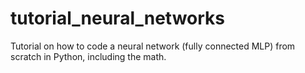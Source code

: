# tutorial_neural_networks
Tutorial on how to code a neural network (fully connected MLP) from scratch in Python, including the math.

